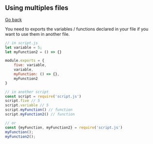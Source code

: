 ## Using multiples files

[Go back](../../../../../archives/info/very_old/node)

You need to exports the variables / functions
declared in your file if you want to use them
in another file.

```js
// in script.js
let variable = 5;
let myFunction2 = () => {}

module.exports = {
    five: variable,
    variable,
    myFunction: () => {},
    myFunction2
}

// in another script
const script = require('script.js')
script.five // 5
script.variable // 5
script.myFunction() // function
script.myFunction2() // function

// or
const {myFunction, myFunction2} = require('script.js')
myFunction();
myFunction2();
```